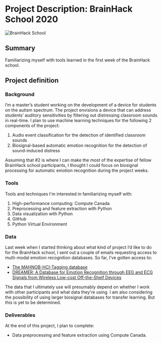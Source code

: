 # Project Description: BrainHack School 2020

![BrainHack School](bhs2020.png)

## Summary 

Familiarizing myself with tools learned in the first week of the BrainHack school.

## Project definition 

### Background

I’m a master’s student working on the development of a device for students on the autism spectrum. The project envisions a device that can address students’ auditory sensitivities by filtering out distressing classroom sounds in real-time. I plan to use machine learning techniques for the following 2 components of the project: 

1.	Audio event classification for the detection of identified classroom sounds
2.	Biosignal-based automatic emotion recognition for the detection of sound-induced distress

Assuming that #2 is where I can make the most of the expertise of fellow BrainHack school participants, I thought I could focus on biosignal processing for automatic emotion recognition during the project weeks.

### Tools 

Tools and techniques I'm interested in familiarizing myself with:
 1.	High-performance computing: Compute Canada
 2.	Preprocessing and feature extraction with Python
 3.	Data visualization with Python
 4.	GitHub
 5.	Python Virtual Environment

### Data 

Last week when I started thinking about what kind of project I’d like to do for the BrainHack school, I sent out a couple of emails requesting access to multi-modal emotion recognition databases. So far, I’ve gotten access to:

 * [The MAHNOB-HCI-Tagging database](https://mahnob-db.eu/hci-tagging/)
 * [DREAMER: A Database for Emotion Recognition through EEG and ECG Signals from Wireless Low-cost Off-the-Shelf Devices](https://ieeexplore.ieee.org/document/7887697)

The data that I ultimately use will presumably depend on whether I work with other participants and what data they're using. I am also considering the possibility of using larger biosignal databases for transfer learning. But this is yet to be determined.

### Deliverables

At the end of this project, I plan to complete:
 - Data preprocessing and feature extraction using Compute Canada.
